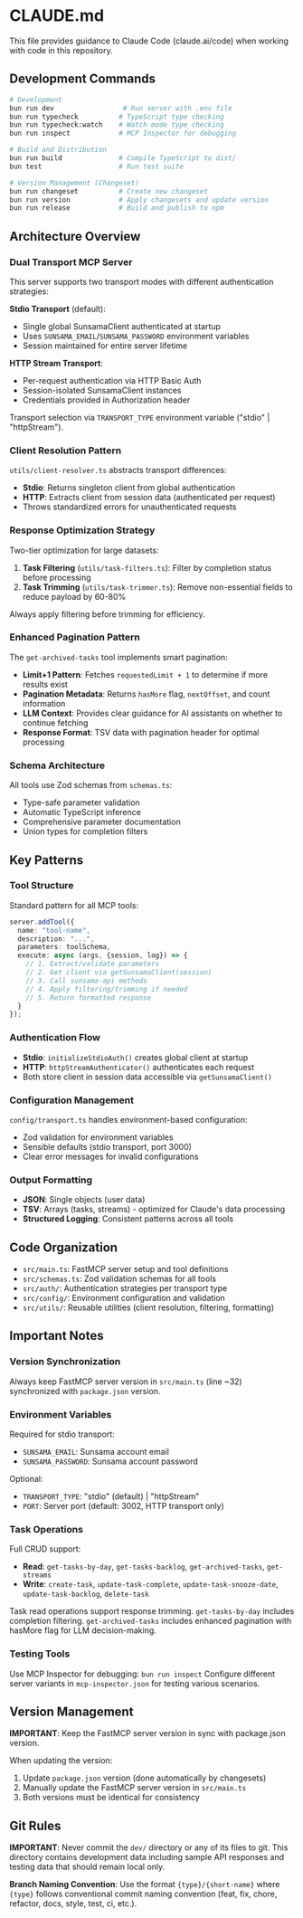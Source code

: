 # CLAUDE.md

This file provides guidance to Claude Code (claude.ai/code) when working with code in this repository.

## Development Commands

```bash
# Development
bun run dev                 # Run server with .env file
bun run typecheck          # TypeScript type checking
bun run typecheck:watch    # Watch mode type checking
bun run inspect            # MCP Inspector for debugging

# Build and Distribution
bun run build              # Compile TypeScript to dist/
bun test                   # Run test suite

# Version Management (Changeset)
bun run changeset          # Create new changeset
bun run version            # Apply changesets and update version
bun run release            # Build and publish to npm
```

## Architecture Overview

### Dual Transport MCP Server
This server supports two transport modes with different authentication strategies:

**Stdio Transport** (default):
- Single global SunsamaClient authenticated at startup
- Uses `SUNSAMA_EMAIL`/`SUNSAMA_PASSWORD` environment variables
- Session maintained for entire server lifetime

**HTTP Stream Transport**:
- Per-request authentication via HTTP Basic Auth
- Session-isolated SunsamaClient instances
- Credentials provided in Authorization header

Transport selection via `TRANSPORT_TYPE` environment variable ("stdio" | "httpStream").

### Client Resolution Pattern
`utils/client-resolver.ts` abstracts transport differences:
- **Stdio**: Returns singleton client from global authentication
- **HTTP**: Extracts client from session data (authenticated per request)
- Throws standardized errors for unauthenticated requests

### Response Optimization Strategy
Two-tier optimization for large datasets:

1. **Task Filtering** (`utils/task-filters.ts`): Filter by completion status before processing
2. **Task Trimming** (`utils/task-trimmer.ts`): Remove non-essential fields to reduce payload by 60-80%

Always apply filtering before trimming for efficiency.

### Enhanced Pagination Pattern
The `get-archived-tasks` tool implements smart pagination:

- **Limit+1 Pattern**: Fetches `requestedLimit + 1` to determine if more results exist
- **Pagination Metadata**: Returns `hasMore` flag, `nextOffset`, and count information
- **LLM Context**: Provides clear guidance for AI assistants on whether to continue fetching
- **Response Format**: TSV data with pagination header for optimal processing

### Schema Architecture
All tools use Zod schemas from `schemas.ts`:
- Type-safe parameter validation
- Automatic TypeScript inference
- Comprehensive parameter documentation
- Union types for completion filters

## Key Patterns

### Tool Structure
Standard pattern for all MCP tools:
```typescript
server.addTool({
  name: "tool-name",
  description: "...",
  parameters: toolSchema,
  execute: async (args, {session, log}) => {
    // 1. Extract/validate parameters
    // 2. Get client via getSunsamaClient(session)
    // 3. Call sunsama-api methods
    // 4. Apply filtering/trimming if needed
    // 5. Return formatted response
  }
});
```

### Authentication Flow
- **Stdio**: `initializeStdioAuth()` creates global client at startup
- **HTTP**: `httpStreamAuthenticator()` authenticates each request
- Both store client in session data accessible via `getSunsamaClient()`

### Configuration Management
`config/transport.ts` handles environment-based configuration:
- Zod validation for environment variables
- Sensible defaults (stdio transport, port 3000)
- Clear error messages for invalid configurations

### Output Formatting
- **JSON**: Single objects (user data)
- **TSV**: Arrays (tasks, streams) - optimized for Claude's data processing
- **Structured Logging**: Consistent patterns across all tools

## Code Organization

- `src/main.ts`: FastMCP server setup and tool definitions
- `src/schemas.ts`: Zod validation schemas for all tools
- `src/auth/`: Authentication strategies per transport type
- `src/config/`: Environment configuration and validation
- `src/utils/`: Reusable utilities (client resolution, filtering, formatting)

## Important Notes

### Version Synchronization
Always keep FastMCP server version in `src/main.ts` (line ~32) synchronized with `package.json` version.

### Environment Variables
Required for stdio transport:
- `SUNSAMA_EMAIL`: Sunsama account email
- `SUNSAMA_PASSWORD`: Sunsama account password

Optional:
- `TRANSPORT_TYPE`: "stdio" (default) | "httpStream"
- `PORT`: Server port (default: 3002, HTTP transport only)

### Task Operations
Full CRUD support:
- **Read**: `get-tasks-by-day`, `get-tasks-backlog`, `get-archived-tasks`, `get-streams`
- **Write**: `create-task`, `update-task-complete`, `update-task-snooze-date`, `update-task-backlog`, `delete-task`

Task read operations support response trimming. `get-tasks-by-day` includes completion filtering. `get-archived-tasks` includes enhanced pagination with hasMore flag for LLM decision-making.

### Testing Tools
Use MCP Inspector for debugging: `bun run inspect`
Configure different server variants in `mcp-inspector.json` for testing various scenarios.

## Version Management

**IMPORTANT**: Keep the FastMCP server version in sync with package.json version.

When updating the version:
1. Update `package.json` version (done automatically by changesets)
2. Manually update the FastMCP server version in `src/main.ts`
3. Both versions must be identical for consistency

## Git Rules

**IMPORTANT**: Never commit the `dev/` directory or any of its files to git. This directory contains development data including sample API responses and testing data that should remain local only.

**Branch Naming Convention**: Use the format `{type}/{short-name}` where `{type}` follows conventional commit naming convention (feat, fix, chore, refactor, docs, style, test, ci, etc.).